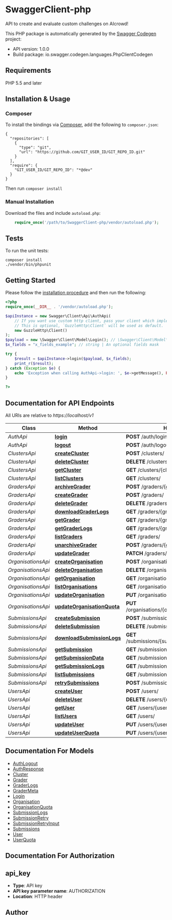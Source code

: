 # SwaggerClient-php
API to create and evaluate custom challenges on AIcrowd!

This PHP package is automatically generated by the [Swagger Codegen](https://github.com/swagger-api/swagger-codegen) project:

- API version: 1.0.0
- Build package: io.swagger.codegen.languages.PhpClientCodegen

## Requirements

PHP 5.5 and later

## Installation & Usage
### Composer

To install the bindings via [Composer](http://getcomposer.org/), add the following to `composer.json`:

```
{
  "repositories": [
    {
      "type": "git",
      "url": "https://github.com/GIT_USER_ID/GIT_REPO_ID.git"
    }
  ],
  "require": {
    "GIT_USER_ID/GIT_REPO_ID": "*@dev"
  }
}
```

Then run `composer install`

### Manual Installation

Download the files and include `autoload.php`:

```php
    require_once('/path/to/SwaggerClient-php/vendor/autoload.php');
```

## Tests

To run the unit tests:

```
composer install
./vendor/bin/phpunit
```

## Getting Started

Please follow the [installation procedure](#installation--usage) and then run the following:

```php
<?php
require_once(__DIR__ . '/vendor/autoload.php');

$apiInstance = new Swagger\Client\Api\AuthApi(
    // If you want use custom http client, pass your client which implements `GuzzleHttp\ClientInterface`.
    // This is optional, `GuzzleHttp\Client` will be used as default.
    new GuzzleHttp\Client()
);
$payload = new \Swagger\Client\Model\Login(); // \Swagger\Client\Model\Login | 
$x_fields = "x_fields_example"; // string | An optional fields mask

try {
    $result = $apiInstance->login($payload, $x_fields);
    print_r($result);
} catch (Exception $e) {
    echo 'Exception when calling AuthApi->login: ', $e->getMessage(), PHP_EOL;
}

?>
```

## Documentation for API Endpoints

All URIs are relative to *https://localhost/v1*

Class | Method | HTTP request | Description
------------ | ------------- | ------------- | -------------
*AuthApi* | [**login**](docs/Api/AuthApi.md#login) | **POST** /auth/login | 
*AuthApi* | [**logout**](docs/Api/AuthApi.md#logout) | **POST** /auth/logout | 
*ClustersApi* | [**createCluster**](docs/Api/ClustersApi.md#createcluster) | **POST** /clusters/ | 
*ClustersApi* | [**deleteCluster**](docs/Api/ClustersApi.md#deletecluster) | **DELETE** /clusters/{cluster_id} | 
*ClustersApi* | [**getCluster**](docs/Api/ClustersApi.md#getcluster) | **GET** /clusters/{cluster_id} | 
*ClustersApi* | [**listClusters**](docs/Api/ClustersApi.md#listclusters) | **GET** /clusters/ | 
*GradersApi* | [**archiveGrader**](docs/Api/GradersApi.md#archivegrader) | **POST** /graders/{grader_id}/archive | 
*GradersApi* | [**createGrader**](docs/Api/GradersApi.md#creategrader) | **POST** /graders/ | 
*GradersApi* | [**deleteGrader**](docs/Api/GradersApi.md#deletegrader) | **DELETE** /graders/{grader_id} | 
*GradersApi* | [**downloadGraderLogs**](docs/Api/GradersApi.md#downloadgraderlogs) | **GET** /graders/{grader_id}/logs/download | 
*GradersApi* | [**getGrader**](docs/Api/GradersApi.md#getgrader) | **GET** /graders/{grader_id} | 
*GradersApi* | [**getGraderLogs**](docs/Api/GradersApi.md#getgraderlogs) | **GET** /graders/{grader_id}/logs | 
*GradersApi* | [**listGraders**](docs/Api/GradersApi.md#listgraders) | **GET** /graders/ | 
*GradersApi* | [**unarchiveGrader**](docs/Api/GradersApi.md#unarchivegrader) | **POST** /graders/{grader_id}/unarchive | 
*GradersApi* | [**updateGrader**](docs/Api/GradersApi.md#updategrader) | **PATCH** /graders/{grader_id} | 
*OrganisationsApi* | [**createOrganisation**](docs/Api/OrganisationsApi.md#createorganisation) | **POST** /organisations/ | 
*OrganisationsApi* | [**deleteOrganisation**](docs/Api/OrganisationsApi.md#deleteorganisation) | **DELETE** /organisations/{organisation_id} | 
*OrganisationsApi* | [**getOrganisation**](docs/Api/OrganisationsApi.md#getorganisation) | **GET** /organisations/{organisation_id} | 
*OrganisationsApi* | [**listOrganisations**](docs/Api/OrganisationsApi.md#listorganisations) | **GET** /organisations/ | 
*OrganisationsApi* | [**updateOrganisation**](docs/Api/OrganisationsApi.md#updateorganisation) | **PUT** /organisations/{organisation_id} | 
*OrganisationsApi* | [**updateOrganisationQuota**](docs/Api/OrganisationsApi.md#updateorganisationquota) | **PUT** /organisations/{organisation_id}/addquota | 
*SubmissionsApi* | [**createSubmission**](docs/Api/SubmissionsApi.md#createsubmission) | **POST** /submissions/ | 
*SubmissionsApi* | [**deleteSubmission**](docs/Api/SubmissionsApi.md#deletesubmission) | **DELETE** /submissions/{submission_id} | 
*SubmissionsApi* | [**downloadSubmissionLogs**](docs/Api/SubmissionsApi.md#downloadsubmissionlogs) | **GET** /submissions/{submission_id}/logs/download | 
*SubmissionsApi* | [**getSubmission**](docs/Api/SubmissionsApi.md#getsubmission) | **GET** /submissions/{submission_id} | 
*SubmissionsApi* | [**getSubmissionData**](docs/Api/SubmissionsApi.md#getsubmissiondata) | **GET** /submissions/{submission_id}/data | 
*SubmissionsApi* | [**getSubmissionLogs**](docs/Api/SubmissionsApi.md#getsubmissionlogs) | **GET** /submissions/{submission_id}/logs | 
*SubmissionsApi* | [**listSubmissions**](docs/Api/SubmissionsApi.md#listsubmissions) | **GET** /submissions/ | 
*SubmissionsApi* | [**retrySubmissions**](docs/Api/SubmissionsApi.md#retrysubmissions) | **POST** /submissions/retry | 
*UsersApi* | [**createUser**](docs/Api/UsersApi.md#createuser) | **POST** /users/ | 
*UsersApi* | [**deleteUser**](docs/Api/UsersApi.md#deleteuser) | **DELETE** /users/{user_id} | 
*UsersApi* | [**getUser**](docs/Api/UsersApi.md#getuser) | **GET** /users/{user_id} | 
*UsersApi* | [**listUsers**](docs/Api/UsersApi.md#listusers) | **GET** /users/ | 
*UsersApi* | [**updateUser**](docs/Api/UsersApi.md#updateuser) | **PUT** /users/{user_id} | 
*UsersApi* | [**updateUserQuota**](docs/Api/UsersApi.md#updateuserquota) | **PUT** /users/{user_id}/addquota | 


## Documentation For Models

 - [AuthLogout](docs/Model/AuthLogout.md)
 - [AuthResponse](docs/Model/AuthResponse.md)
 - [Cluster](docs/Model/Cluster.md)
 - [Grader](docs/Model/Grader.md)
 - [GraderLogs](docs/Model/GraderLogs.md)
 - [GraderMeta](docs/Model/GraderMeta.md)
 - [Login](docs/Model/Login.md)
 - [Organisation](docs/Model/Organisation.md)
 - [OrganisationQuota](docs/Model/OrganisationQuota.md)
 - [SubmissionLogs](docs/Model/SubmissionLogs.md)
 - [SubmissionRetry](docs/Model/SubmissionRetry.md)
 - [SubmissionRetryInput](docs/Model/SubmissionRetryInput.md)
 - [Submissions](docs/Model/Submissions.md)
 - [User](docs/Model/User.md)
 - [UserQuota](docs/Model/UserQuota.md)


## Documentation For Authorization


## api_key

- **Type**: API key
- **API key parameter name**: AUTHORIZATION
- **Location**: HTTP header


## Author




